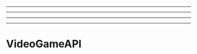 ----------------------------------------------------------------------------------
----------------------------------------------------------------------------------------------------
----------------------------------------------------------------------------------------------------
-------------------------------------------------------
# VideoGameAPI

